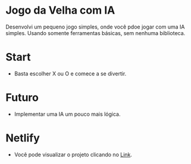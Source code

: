 # Jogo da Velha com IA
Desenvolvi um pequeno jogo simples, onde você pdoe jogar com uma IA simples.
Usando somente ferramentas básicas, sem nenhuma biblioteca.

# Start
- Basta escolher X ou O e comece a se divertir.

# Futuro
- Implementar uma IA um pouco mais lógica.

# Netlify
- Você pode visualizar o projeto clicando no [Link](https://mellifluous-croquembouche-0d0f65.netlify.app/).
